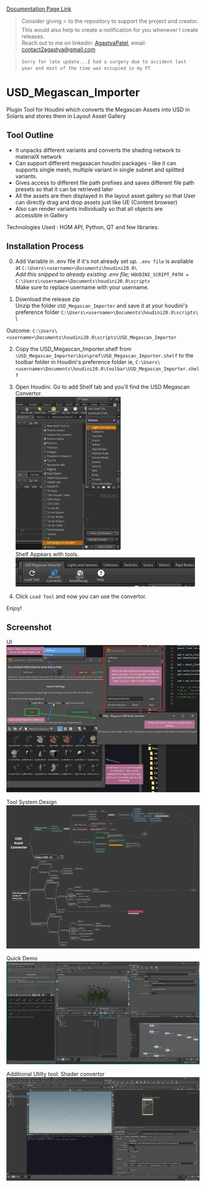 [Documentation Page Link](https://agastyapatel.github.io/USD_Megascan_Importer/)

> Consider giving ⭐ to the repository to support the project and creator. This would also help to create a notification for you whenever I create releases.\
> Reach out to me on linkedin: [AgastyaPatel](https://www.linkedin.com/in/4gastyaPatel/), email: contact2agastya@gmail.com 

> `Sorry for late update...I had a surgery due to accident last year and most of the time was occupied in my PT` 

# USD_Megascan_Importer
Plugin Tool for Houdini which converts the Megascan Assets into USD in Solaris and stores them in Layout Asset Gallery

## Tool Outline
- It unpacks different variants and converts the shading network to materialX network
- Can support different megasacan houdini packages - like it can supports single mesh, multiple variant in single subnet and splitted variants.
- Gives access to different file path prefixes and saves different file path presets so that it can be retrieved later
- All the assets are then displayed in the layout asset gallery so that User can directly drag and drop assets just like UE (Content browser)
- Also can render variants individually so that all objects are accessible in Gallery

Technologies Used : HOM API, Python, QT and few libraries.

## Installation Process
0. Add Variable in .env file if it's not already set up. `.env file` is available at `C:\Users\<username>\Documents\houdini20.0\` \
*Add this snipped to already existing .env file;* `HOUDINI_SCRIPT_PATH = C:\Users\<username>\Documents\houdini20.0\scripts` \
Make sure to replace username with your username.

1. Download the release zip\
Unzip the folder `USD_Megascan_Importer` and save it at your houdini's preference folder `C:\Users\<username>\Documents\houdini20.0\scripts\` \

Outcome: `C:\Users\<username>\Documents\houdini20.0\scripts\USD_Megascan_Importer`

2. Copy the USD_Megascan_Importer.shelf from  `\USD_Megascan_Importer\bin\pref\USD_Megascan_Importer.shelf` to the toolbar folder in Houdini's preference folder ie,
`C:\Users\<username>\Documents\houdini20.0\toolbar\USD_Megascan_Importer.shelf`

3. Open Houdini. Go to add Shelf tab and you'll find the USD Megascan Convertor.\
<img src = 'bin/DEV/ShelfSS.png'  height = 400></img>\
Shelf Appears with tools.
<img src = 'bin/DEV/shelf.png'></img> 

4. Click `Load Tool` and now you can use the convertor.

Enjoy!

## Screenshot
UI
![UI](/bin/DEV/UI.jpeg)

Tool System Design
![UI](/bin/DEV/ToolSystem.png)

Quick Demo
![UI](/bin/DEV/breakdown2.gif)

Additional Utilty tool: Shader convertor
![UI](/bin/DEV/mtlxConverter.gif)
